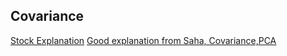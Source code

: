 ## Covariance
[Stock Explanation](https://www.investopedia.com/ask/answers/041515/how-do-you-interpret-magnitude-covariance-between-two-variables.asp#:~:text=Covariance%20indicates%20the%20relationship%20of,a%20decrease%20in%20the%20other.)
[Good explanation from Saha, Covariance,PCA](https://towardsdatascience.com/let-us-understand-the-correlation-matrix-and-covariance-matrix-d42e6b643c22)
